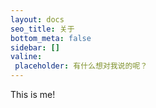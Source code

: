```yaml
---
layout: docs
seo_title: 关于
bottom_meta: false
sidebar: []
valine:
 placeholder: 有什么想对我说的呢？
---
```


This is me!